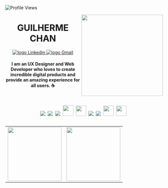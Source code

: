 ![Profile Views](http://estruyf-github.azurewebsites.net/api/VisitorHit?user=beatriznonato&repo=gchan26&countColorcountColor)

<img align="right" src="https://res.cloudinary.com/dd7bkl8rd/image/upload/v1627927959/gui1_wezrdu.png" width="260"/>

<div align="center">
 <h1> 
   GUILHERME CHAN
   </a>
 </h1>
</div>

<p align="center">
   <a href="https://www.linkedin.com/in/guilhermechan/">
    <img alt="logo Linkedin" src="https://img.shields.io/badge/LinkedIn-0077B5?style=for-the-badge&logo=linkedin&logoColor=white">
  </a>
  
<a href="mailto:guilhermechan30@gmail.com">
    <img alt="logo Gmail" src="https://img.shields.io/badge/Gmail-D14836?style=for-the-badge&logo=gmail&logoColor=white">
  </a>
</p>

<h4 align="center"> 
  I am an UX Designer and Web Developer who loves to create incredible digital products and provide an amazing experience for all users. ☕
  
  
</h4>

<br>

<p align="center">
  <!-- HTML Icon -->
  <img src="https://user-images.githubusercontent.com/35739995/122654956-2b934900-d125-11eb-94b1-58102216fa9f.png">&nbsp;
  <!-- CSS Icon -->
  <img src="https://user-images.githubusercontent.com/35739995/122655003-80cf5a80-d125-11eb-9718-c0d416a29986.png">&nbsp;
  <!-- JS Icon -->
  <img src="https://user-images.githubusercontent.com/35739995/122655023-a78d9100-d125-11eb-89b8-f006041d9d4a.png">&nbsp;
  <!-- Ruby Icon -->
  <img height="34" src="https://images.vexels.com/media/users/3/166485/isolated/preview/d4061b653e6ba02ad0afdc79e0315a25-ruby-programming-language-icon-by-vexels.png">&nbsp;
  <!-- SCSS Icon -->
  <img height='33' src="https://user-images.githubusercontent.com/63321613/127906476-08f0e3a4-d486-4f84-9c87-04ead2bf2785.png">&nbsp;
  <!-- React Icon -->
  <img src="https://user-images.githubusercontent.com/35739995/122655062-094dfb00-d126-11eb-963a-44b2ef1528f2.png">&nbsp;
  <!-- Git Icon -->
  <img src="https://user-images.githubusercontent.com/35739995/122655117-7c577180-d126-11eb-9b30-3591b1252bb5.png">&nbsp;
  <!-- Figma Icon -->
  <img height='33' src="https://user-images.githubusercontent.com/63321613/127909304-f0ae4399-db7d-4bec-b1e0-adc798d38782.png">&nbsp;
  <!-- Expo Icon  -->
  <img height='33' src="https://user-images.githubusercontent.com/63321613/149579974-3a76f303-70a5-4752-a765-278ea946318f.jpeg">&nbsp;
</p>

<table align="left">
  <row>
    <td>
     <!-- Card -->
      <img height='172' src='https://github-readme-stats.vercel.app/api/top-langs/?username=gchan26&layout=compact&theme=react'>
    </td>
    <td>
      <img height='172' src='https://github-readme-stats.vercel.app/api?username=gchan26&show_icons=true&theme=react'>
    </td>
  </row>
</table> 

